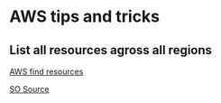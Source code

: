 
# AWS tips and tricks

## List all resources agross all regions

[AWS find resources](https://eu-west-1.console.aws.amazon.com/resource-groups/tag-editor/find-resources?region=eu-west-1#query=regions:!%28%27AWS::AllSupported%27%29,resourceTypes:!%28%27AWS::AllSupported%27%29,tagFilters:!%28%29,type:TAG_EDITOR_1_0)

[SO Source](https://stackoverflow.com/questions/44391817/is-there-a-way-to-list-all-resources-in-aws/48288505#48288505)

